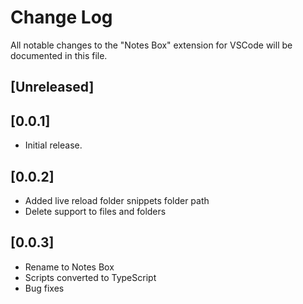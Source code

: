 # Change Log

All notable changes to the "Notes Box" extension for VSCode will be documented in this file.

## [Unreleased]

## [0.0.1]

- Initial release.

## [0.0.2]

- Added live reload folder snippets folder path
- Delete support to files and folders

## [0.0.3]

- Rename to Notes Box
- Scripts converted to TypeScript
- Bug fixes

